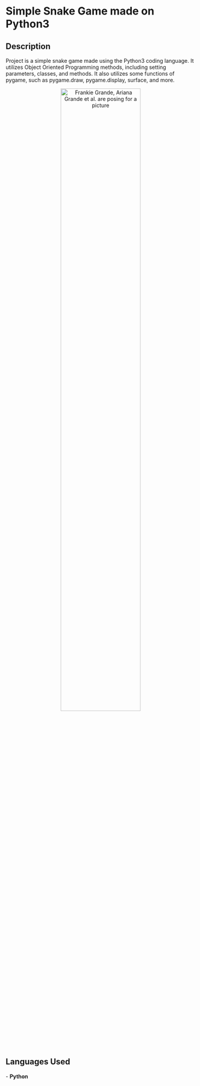 <h1>Simple Snake Game made on Python3</h1>

<h2>Description</h2>
Project is a simple snake game made using the Python3 coding language. It utilizes Object Oriented Programming methods, including setting parameters, classes, and methods. It also utilizes some functions of pygame, such as pygame.draw, pygame.display, surface, and more.

<p align="center">
<img src="https://i.imgur.com/RMHy4oQ.jpg" height="65%" width="65%" alt="Frankie Grande, Ariana Grande et al. are posing for a picture"/>
</p>
<h2>Languages Used</h2>
- <b> Python <b>
